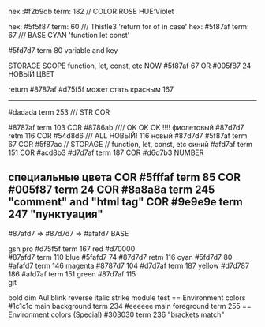 hex :#f2b9db term: 182 // COLOR:ROSE HUE:Violet

hex: #5f5f87 term: 60 /// Thistle3 'return for of in case'
hex: #5f87af term: 67 /// BASE CYAN 'function let const'

#5fd7d7 term 80 variable and key

STORAGE SCOPE function, let, const, etc
NOW #5f87af 67 OR #005f87 24 НОВЫЙ ЦВЕТ

return #8787af
#d75f5f может стать красным 167

---

#dadada term 253 /// STR COR

#8787af term 103 COR #8786ab //// OK OK OK !!!! фиолетовый
#87d7d7 retm 116 COR #54d8d6 /// ALL НОВЫЙ! 116 новый #87d7d7
#5f87af term 67 COR #5f87ac // STORAGE // function, let, const, etc синий
#afd7af term 151 COR #acd8b3
#d7d7af term 187 COR #d6d7b3 NUMBER

специальные цвета
COR #5fffaf term 85 COR #005f87 term 24
COR #8a8a8a term 245 "comment" and "html tag"
COR #9e9e9e term 247 "пунктуация"
--
#87afd7 => #87d7d7 => #afafd7 BASE

gsh pro
#d75f5f term 167 red #d70000  
#87afd7 term 110 blue #5fafd7 74
#87d7d7 retm 116 cyan #5fd7d7 80
#afafd7 term 146 magenta #8787d7 104
#d7d7af term 187 yellow #d7d787 186
#afd7af term 151 green #87d7af 115  
git

bold
dim
Aul
blink
reverse
italic
strike
module test
== Environment colors
#1c1c1c main background term 234
#eeeeee main foreground term 255
== Environment colors (Special)
#303030 term 236 "brackets match"
